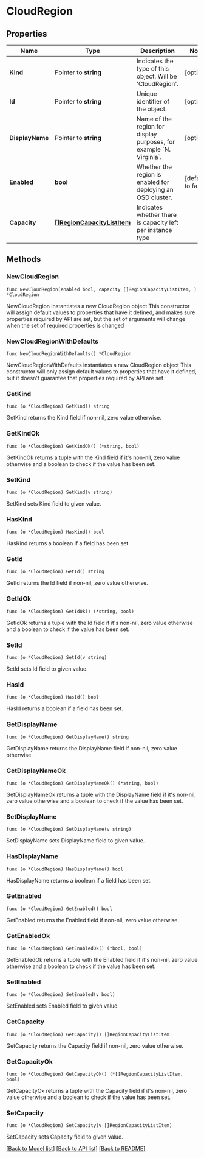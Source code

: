 # CloudRegion

## Properties

Name | Type | Description | Notes
------------ | ------------- | ------------- | -------------
**Kind** | Pointer to **string** | Indicates the type of this object. Will be &#39;CloudRegion&#39;. | [optional] 
**Id** | Pointer to **string** | Unique identifier of the object. | [optional] 
**DisplayName** | Pointer to **string** | Name of the region for display purposes, for example &#x60;N. Virginia&#x60;. | [optional] 
**Enabled** | **bool** | Whether the region is enabled for deploying an OSD cluster. | [default to false]
**Capacity** | [**[]RegionCapacityListItem**](RegionCapacityListItem.md) | Indicates whether there is capacity left per instance type | 

## Methods

### NewCloudRegion

`func NewCloudRegion(enabled bool, capacity []RegionCapacityListItem, ) *CloudRegion`

NewCloudRegion instantiates a new CloudRegion object
This constructor will assign default values to properties that have it defined,
and makes sure properties required by API are set, but the set of arguments
will change when the set of required properties is changed

### NewCloudRegionWithDefaults

`func NewCloudRegionWithDefaults() *CloudRegion`

NewCloudRegionWithDefaults instantiates a new CloudRegion object
This constructor will only assign default values to properties that have it defined,
but it doesn't guarantee that properties required by API are set

### GetKind

`func (o *CloudRegion) GetKind() string`

GetKind returns the Kind field if non-nil, zero value otherwise.

### GetKindOk

`func (o *CloudRegion) GetKindOk() (*string, bool)`

GetKindOk returns a tuple with the Kind field if it's non-nil, zero value otherwise
and a boolean to check if the value has been set.

### SetKind

`func (o *CloudRegion) SetKind(v string)`

SetKind sets Kind field to given value.

### HasKind

`func (o *CloudRegion) HasKind() bool`

HasKind returns a boolean if a field has been set.

### GetId

`func (o *CloudRegion) GetId() string`

GetId returns the Id field if non-nil, zero value otherwise.

### GetIdOk

`func (o *CloudRegion) GetIdOk() (*string, bool)`

GetIdOk returns a tuple with the Id field if it's non-nil, zero value otherwise
and a boolean to check if the value has been set.

### SetId

`func (o *CloudRegion) SetId(v string)`

SetId sets Id field to given value.

### HasId

`func (o *CloudRegion) HasId() bool`

HasId returns a boolean if a field has been set.

### GetDisplayName

`func (o *CloudRegion) GetDisplayName() string`

GetDisplayName returns the DisplayName field if non-nil, zero value otherwise.

### GetDisplayNameOk

`func (o *CloudRegion) GetDisplayNameOk() (*string, bool)`

GetDisplayNameOk returns a tuple with the DisplayName field if it's non-nil, zero value otherwise
and a boolean to check if the value has been set.

### SetDisplayName

`func (o *CloudRegion) SetDisplayName(v string)`

SetDisplayName sets DisplayName field to given value.

### HasDisplayName

`func (o *CloudRegion) HasDisplayName() bool`

HasDisplayName returns a boolean if a field has been set.

### GetEnabled

`func (o *CloudRegion) GetEnabled() bool`

GetEnabled returns the Enabled field if non-nil, zero value otherwise.

### GetEnabledOk

`func (o *CloudRegion) GetEnabledOk() (*bool, bool)`

GetEnabledOk returns a tuple with the Enabled field if it's non-nil, zero value otherwise
and a boolean to check if the value has been set.

### SetEnabled

`func (o *CloudRegion) SetEnabled(v bool)`

SetEnabled sets Enabled field to given value.


### GetCapacity

`func (o *CloudRegion) GetCapacity() []RegionCapacityListItem`

GetCapacity returns the Capacity field if non-nil, zero value otherwise.

### GetCapacityOk

`func (o *CloudRegion) GetCapacityOk() (*[]RegionCapacityListItem, bool)`

GetCapacityOk returns a tuple with the Capacity field if it's non-nil, zero value otherwise
and a boolean to check if the value has been set.

### SetCapacity

`func (o *CloudRegion) SetCapacity(v []RegionCapacityListItem)`

SetCapacity sets Capacity field to given value.



[[Back to Model list]](../README.md#documentation-for-models) [[Back to API list]](../README.md#documentation-for-api-endpoints) [[Back to README]](../README.md)


